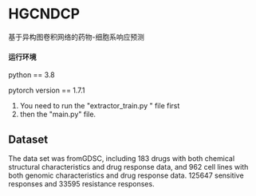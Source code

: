 # HGCNDCP
基于异构图卷积网络的药物-细胞系响应预测
#### 运行环境
 python == 3.8
 
 pytorch version == 1.7.1 
 
 1. You need to run the "extractor_train.py " file first
 2.  then the "main.py" file.
 
 ## Dataset
 
The data set was fromGDSC, including 183 drugs with both chemical structural characteristics and drug response data, and 962 cell lines with both genomic characteristics and drug response data. 125647 sensitive responses and 33595  resistance responses.
